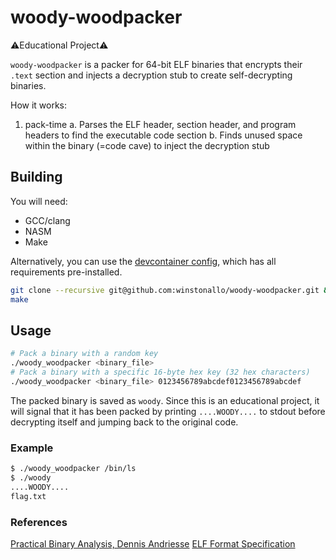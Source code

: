 # woody-woodpacker
⚠️Educational Project⚠️

`woody-woodpacker` is a packer for 64-bit ELF binaries that encrypts their `.text` section and injects a decryption stub to create self-decrypting binaries.

How it works:
1. pack-time
  a. Parses the ELF header, section header, and program headers to find the executable code section
  b. Finds unused space within the binary (=code cave) to inject the decryption stub

## Building
You will need:
* GCC/clang
* NASM
* Make

Alternatively, you can use the [devcontainer config](.devcontainer), which has all requirements pre-installed.

```bash
git clone --recursive git@github.com:winstonallo/woody-woodpacker.git && cd woody-woodpacker
make
```

## Usage
```bash
# Pack a binary with a random key
./woody_woodpacker <binary_file>
# Pack a binary with a specific 16-byte hex key (32 hex characters)
./woody_woodpacker <binary_file> 0123456789abcdef0123456789abcdef
```
The packed binary is saved as `woody`. Since this is an educational project, it will signal that it has been packed by printing `....WOODY....` to stdout before decrypting itself and jumping back to the original code.
### Example
```bash
$ ./woody_woodpacker /bin/ls
$ ./woody
....WOODY....
flag.txt
```
### References
[Practical Binary Analysis, Dennis Andriesse](https://practicalbinaryanalysis.com/)
[ELF Format Specification](https://refspecs.linuxfoundation.org/elf/elf.pdf)
